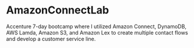# AmazonConnectLab
Accenture
7-day bootcamp where I utilized Amazon Connect, DynamoDB, AWS Lamda, Amazon S3, and Amazon Lex to create multiple contact flows and develop a customer service line.
